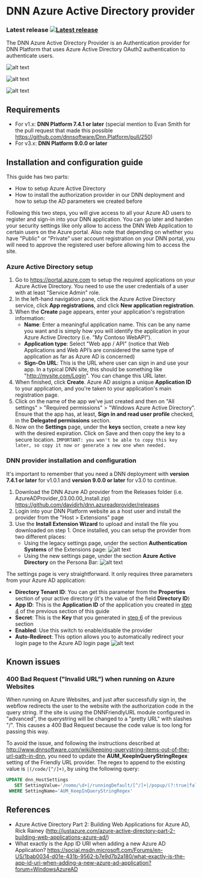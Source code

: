 # DNN Azure Active Directory provider
### Latest release [![Latest release](https://intelequia.blob.core.windows.net/images/DNNAzureAD_LatestRelease.svg)](https://github.com/davidjrh/dnn.azureadprovider/releases/latest)

The DNN Azure Active Directory Provider is an Authentication provider for DNN Platform that uses Azure Active Directory OAuth2 authentication to authenticate users.

![alt text](https://intelequia.blob.core.windows.net/images/DNNAzureADv3_1.png "Sign-in with Azure AD")

![alt text](https://intelequia.blob.core.windows.net/images/DNNAzureADv3_2.png "Sign-in with Azure AD")

![alt text](https://intelequia.blob.core.windows.net/images/DNNAzureADv3_3.png "Sign-in with Azure AD")

## Requirements
* For v1.x: **DNN Platform 7.4.1 or later** (special mention to Evan Smith for the pull request that made this possible https://github.com/dnnsoftware/Dnn.Platform/pull/250)
* For v3.x: **DNN Platform 9.0.0 or later**

## Installation and configuration guide
This guide has two parts:
* How to setup Azure Active Directory
* How to install the authorization provider in our DNN deployment and how to setup the AD parameters we created before

Following this two steps, you will give access to all your Azure AD users to register and sign-in into your DNN application. You can go later and harden your security settings like only allow to access the DNN Web Application to certain users on the Azure portal. Also note that depending on whether you have "Public" or "Private" user account registration on your DNN portal, you will need to approve the registered user before allowing him to access the site.

### Azure Active Directory setup
1. Go to https://portal.azure.com to setup the required applications on your Azure Active Directory. You need to use the user credentials of a user with at least "Service Admin" role. 
2. In the left-hand navigation pane, click the Azure Active Directory service, click **App registrations**, and click **New application registration**.
3. When the **Create** page appears, enter your application's registration information:
    * **Name**: Enter a meaningful application name. This can be any name you want and is simply how you will identify the application in your Azure Active Directory (i.e. "My Contoso WebAPI").
    * **Application type**: Select "Web app / API" (notice that Web Applications and Web API’s are considered the same type of application as far as Azure AD is concerned)
    * **Sign-On URL**: This is the URL where user can sign in and use your app. In a typical DNN site, this should be something like "http://mysite.com/Login". You can change this URL later.
4. <a name="applicationid"></a> When finished, click **Create**. Azure AD assigns a unique **Application ID** to your application, and you're taken to your application's main registration page.
5. Click on the name of the app we've just created and then on "All settings" > "Required permissions" > "Windows Azure Active Directory". Ensure that the app has, at least, **Sign in and read user profile** checked, in the **Delegated permissions** section.
6. <a name="getaadkey"></a> Now on the **Settings** page, under the **keys** section, create a new key with the desired expiration. Click on Save and then copy the key to a secure location. `IMPORTANT: you won't be able to copy this key later, so copy it now or generate a new one when needed.`

### DNN provider installation and configuration
It's important to remember that you need a DNN deployment with **version 7.4.1 or later** for v1.0.1 and **version 9.0.0 or later** for v3.0 to continue. 

1. Download the DNN Azure AD provider from the Releases folder (i.e. AzureADProvider_03.00.00_Install.zip) https://github.com/davidjrh/dnn.azureadprovider/releases
2. Login into your DNN Platform website as a host user and install the provider from the "Host > Extensions" page
3. Use the **Install Extension Wizard** to upload and install the file you downloaded on step 1. Once installed, you can setup the provider from two different places:
    * Using the legacy settings page, under the section **Authentication Systems** of the Extensions page:
![alt text](https://intelequia.blob.core.windows.net/images/DNNAzureADv3_4.png "AAD settings v1")
    * Using the new settings page, under the section **Azure Active Directory** on the Persona Bar:
![alt text](https://intelequia.blob.core.windows.net/images/DNNAzureADv3_5.png "AAD settings v3")

The settings page is very straightforward. It only requires three parameters from your Azure AD application:
* **Directory Tenant ID**: You can get this parameter from the **Properties** section of your active directory (it's the value of the field **Directory ID**)
* **App ID**: This is the **Application ID** of the application you created in [step 4](#applicationid) of the previous section of this guide
* **Secret**: This is the **Key** that you generated in [step 6](#getaadkey) of the previous section
* **Enabled**: Use this switch to enable/disable the provider
* **Auto-Redirect**: This option allows you to automatically redirect your login page to the Azure AD login page
![alt text](https://intelequia.blob.core.windows.net/images/DNNAzureADv3_6.png "AAD settings")

## Known issues
### 400 Bad Request ("Invalid URL") when running on Azure Websites
When running on Azure Websites, and just after successfully sign in, the webflow redirects the user to the website with the authorization code in the query string. If the site is using the DNNFriendlyURL module configured in "advanced", the querystring will be changed to a "pretty URL" with slashes "/". This causes a 400 Bad Request because the code value is too long for passing this way.

To avoid the issue, and following the instructions described at http://www.dnnsoftware.com/wiki/keeping-querystring-items-out-of-the-url-path-in-dnn, you need to update the **AUM_KeepInQueryStringRegex** setting of the Friendly URL provider. The regex to append to the existing value is `|(/code/[^/]+)`, by using the following query:

```sql
UPDATE dnn_HostSettings 
   SET SettingValue='/nomo/\d+|/runningDefault/[^/]+|/popup/(?:true|false)|/(?:page|category|sort|tags)/[^/]+|(/utm[^/]+/[^/]+)+|(/code/[^/]+)'
 WHERE SettingName='AUM_KeepInQueryStringRegex'
```

## References
* Azure Active Directory Part 2: Building Web Applications for Azure AD, Rick Rainey (http://justazure.com/azure-active-directory-part-2-building-web-applications-azure-ad/) 
* What exactly is the App ID URI when adding a new Azure AD Application? https://social.msdn.microsoft.com/Forums/en-US/1bab0034-d01e-431b-9562-b7e9d7b2a180/what-exactly-is-the-app-id-uri-when-adding-a-new-azure-ad-application?forum=WindowsAzureAD
